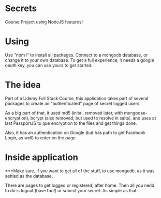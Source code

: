 # Secrets
Course Project using NodeJS features!

# Using

Use "npm i" to install all packages.
Connect to a mongodb database, or change it to your own database.
To get a full experience, it needs a google oauth key, you can use yours to get started.

# The idea
Part of a Udemy Full Stack Course, this application takes part of several packages to create an "authenticated" page of secret logged users.

As a big part of that, it used md5 (inital, removed later, with mongoose-encryption), bcrypt (also removed, but used to resolve in salts), and uses 
at last PassportJS to que encryption to the files and get things done.

Also, it has an authentication on Google (but has path to get Facebook Login, as well) to enter on the page.

# Inside application

***Make sure, if you want to get all of the stuff, to use mongodb, as it was settled as the database.

There are pages to get logged or registered, after home. Then all you nedd to do is logout (have fun!) or submit your secret. As simple as that.
